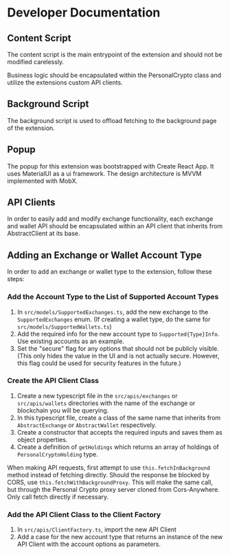 # Developer Documentation

## Content Script

The content script is the main entrypoint of the extension and should not be modified carelessly.

Business logic should be encapsulated within the PersonalCrypto class and utilize the extensions custom API clients.

## Background Script

The background script is used to offload fetching to the background page of the extension.

## Popup

The popup for this extension was bootstrapped with Create React App. It uses MaterialUI as a ui framework. The design architecture is MVVM implemented with MobX.

## API Clients

In order to easily add and modify exchange functionality, each exchange and wallet API should be encapsulated within an API client that inherits from AbstractClient at its base.

## Adding an Exchange or Wallet Account Type

In order to add an exchange or wallet type to the extension, follow these steps:

### Add the Account Type to the List of Supported Account Types
1. In ```src/models/SupportedExchanges.ts```, add the new exchange to the ```SupportedExchanges``` enum. (If creating a wallet type, do the same for ```src/models/SupportedWallets.ts```)
2. Add the required info for the new account type to ```Supported{Type}Info```. Use existing accounts as an example.
3. Set the "secure" flag for any options that should not be publicly visible. (This only hides the value in the UI and is not actually secure. However, this flag could be used for security features in the future.)

### Create the API Client Class
1. Create a new typescript file in the ```src/apis/exchanges``` or ```src/apis/wallets``` directories with the name of the exchange or blockchain you will be querying.
2. In this typescript file, create a class of the same name that inherits from ```AbstractExchange``` or ```AbstractWallet``` respectively.
3. Create a constructor that accepts the required inputs and saves them as object properties.
4. Create a definition of ```getHoldings``` which returns an array of holdings of ```PersonalCryptoHolding``` type. 

When making API requests, first attempt to use ```this.fetchInBackground``` method instead of fetching directly. Should the response be blocked by CORS, use ```this.fetchWithBackgroundProxy```. This will make the same call, but through the Personal Crypto proxy server cloned from Cors-Anywhere. Only call fetch directly if necessary.

### Add the API Client Class to the Client Factory
1. In ```src/apis/ClientFactory.ts```, import the new API Client 
2. Add a case for the new account type that returns an instance of the new API Client with the account options as parameters.